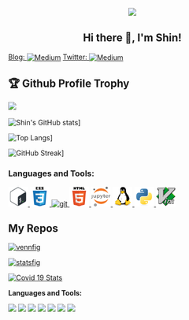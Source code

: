 <p align="center">
  <img width="92" src="https://raw.githubusercontent.com/shinokada/shinokada/master/assets/mkdir.png" />  
  <h2 align="center">Hi there 👋, I'm Shin!</h2>
</p>

<a href="https://blog.codewithshin.com/" target="blank">Blog: <img align="center" src="https://cdn.jsdelivr.net/npm/simple-icons@3.0.1/icons/medium.svg" alt="Medium" height="30" width="40" /></a> <a href="https://twitter.com/shinokada" target="blank">Twitter: <img align="center" src="https://cdn.jsdelivr.net/npm/simple-icons@3.0.1/icons/twitter.svg" alt="Medium" height="30" width="40" /></a>



<h2>🏆 Github Profile Trophy</h2>
<img width=800 src="https://github-profile-trophy.vercel.app/?username=shinokada&column=9&theme=gruvbox&no-frame=true"/>

![Shin's GitHub stats](https://github-readme-stats.vercel.app/api?username=shinokada&show_icons=true&theme=tokyonight)]


![Top Langs](https://github-readme-stats.vercel.app/api/top-langs/?username=shinokada&layout=compact)]

![GitHub Streak](https://github-readme-streak-stats.herokuapp.com?user=shinokada&theme=neon-palenight&hide_border=true)]

<h3 align="left">Languages and Tools:</h3>
<p align="left"> <img src="https://raw.githubusercontent.com/devicons/devicon/master/icons/bash/bash-original.svg" alt="bash" width="40" height="40"/><a href="https://www.w3schools.com/css/" target="_blank"> <img src="https://raw.githubusercontent.com/devicons/devicon/master/icons/css3/css3-original-wordmark.svg" alt="css3" width="40" height="40"/> </a> <a href="https://git-scm.com/" target="_blank"> <img src="https://www.vectorlogo.zone/logos/git-scm/git-scm-icon.svg" alt="git" width="40" height="40"/> </a> <a href="https://www.w3.org/html/" target="_blank"> <img src="https://raw.githubusercontent.com/devicons/devicon/master/icons/html5/html5-original-wordmark.svg" alt="html5" width="40" height="40"/> </a> <a href="https://jupyter.org/" target="_blank"> <img src="https://raw.githubusercontent.com/devicons/devicon/master/icons/jupyter/jupyter-original-wordmark.svg" alt="Jupyter" width="40" height="40"/> </a>  <a href="https://www.linux.org/" target="_blank"> <img src="https://raw.githubusercontent.com/devicons/devicon/master/icons/linux/linux-original.svg" alt="linux" width="40" height="40"/> </a>  <a href="https://www.python.org" target="_blank"> <img src="https://raw.githubusercontent.com/devicons/devicon/master/icons/python/python-original.svg" alt="python" width="40" height="40"/> </a> <img src="https://raw.githubusercontent.com/devicons/devicon/master/icons/vim/vim-original.svg" alt="vim" width="40" height="40"/> </p>

## My Repos

[![vennfig](https://github-readme-stats.vercel.app/api/pin/?username=shinokada&repo=vennfig&show_owner=true)](https://github.com/shinokada/vennfig)

[![statsfig](https://github-readme-stats.vercel.app/api/pin/?username=shinokada&repo=statsfig&show_owner=true)](https://github.com/shinokada/statsfig)

[![Covid 19 Stats](https://github-readme-stats.vercel.app/api/pin/?username=shinokada&repo=covid-19-stats&show_owner=true)](https://github.com/shinokada/covid-19-stats)



**Languages and Tools:**  

<code><img height="40" src="https://raw.githubusercontent.com/shinokada/shinokada/master/assets/jupyter-notebook.png"></code>
<code><img height="40" src="https://raw.githubusercontent.com/shinokada/shinokada/master/assets/python.png"></code>
<code><img height="40" src="https://raw.githubusercontent.com/shinokada/shinokada/master/assets/rust.png"></code>
<code><img height="40" src="https://raw.githubusercontent.com/shinokada/shinokada/master/assets/javascript.png"></code>
<code><img height="40" src="https://raw.githubusercontent.com/shinokada/shinokada/master/assets/php.png"></code>
<code><img height="40" src="https://raw.githubusercontent.com/shinokada/shinokada/master/assets/visual-studio-code.png"></code>
<code><img height="40" src="https://raw.githubusercontent.com/shinokada/shinokada/master/assets/vim.png"></code>  
